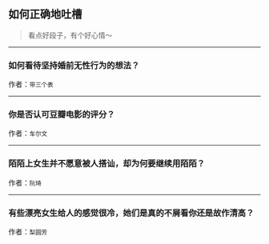## 如何正确地吐槽

> 看点好段子，有个好心情～


 
---

### 如何看待坚持婚前无性行为的想法？

> 


作者：`带三个表`

---

### 你是否认可豆瓣电影的评分？

> 


作者：`车尔文`

---

### 陌陌上女生并不愿意被人搭讪，却为何要继续用陌陌？

> 


作者：`阮琦`

---

### 有些漂亮女生给人的感觉很冷，她们是真的不屑看你还是故作清高？

> 


作者：`梨圆芳`